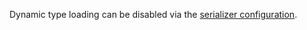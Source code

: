 Dynamic type loading can be disabled via the [serializer configuration](/nservicebus/serialization/#security-message-type-inference).